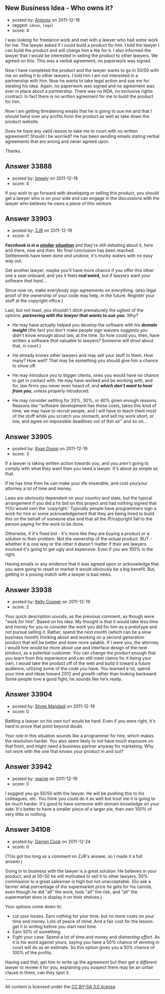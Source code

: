 ## New Business Idea - Who owns it?

- posted by: [Antonio](https://stackexchange.com/users/-1/15103-antonio) on 2011-12-18
- tagged: `ideas`, `legal`
- score: 4

I was looking for freelance work and met with a lawyer who had some work for me. The lawyer asked if I could build a product for him. I told the lawyer I can build the product and will charge him a fee for it. I also informed the lawyer that I would be interested in selling the product to other lawyers. We agreed on this. This was a verbal agreement; no paperwork was signed.

Now I have completed the product and the lawyer wants to go in 50/50 with me on selling it to other lawyers. I told him I am not interested in a partnership with him. Now he wants to take legal action and sue me for stealing his idea. Again, no paperwork was signed and no agreement was ever in place about a partnership. There was no NDA, no exclusive rights contract. In fact there is no written agreement for me to build the product for him.

Now I am getting threatening emails that he is going to sue me and that I should hand over any profits from the product as well as take down the product website.

Does he have any valid reason to take me to court with no written agreement? Should I be worried? He has been sending emails stating verbal agreements that are wrong and never agreed upon.

Thanks.




## Answer 33888

- posted by: [bneely](https://stackexchange.com/users/-1/14957-bneely) on 2011-12-18
- score: 4

If you wish to go forward with developing or selling this product, you should get a lawyer who is on your side and can engage in the discussions with the lawyer who believes he owns a piece of this venture.


## Answer 33903

- posted by: [ZJR](https://stackexchange.com/users/-1/12757-zjr) on 2011-12-19
- score: 4

<p><em><strong>Facebook is in a <a href="http://en.wikipedia.org/wiki/Winklevoss_twins" rel="nofollow">similar</a> <a href="http://en.wikipedia.org/wiki/ConnectU#Lawsuits" rel="nofollow">situation</a></em></strong> and they're still debating about it, here and there, now and then. No final conclusion has been reached. Settlements have been done <em>and undone</em>, it's murky waters with no easy way out.</p>

<p>Get another lawyer, maybe you'll have more chance if you offer this other one a seat onboard, and yes it feels <strong>real weird,</strong> but if lawyers want your software <em>that hard...</em></p>

<p>Since now on, make everybody sign agreements on everything. (also legal proof of the ownership of your code may help, in the future. Register your stuff at the copyright office.)</p>

<p>Last, but not least, you shouldn't ditch prematurely the ugliest of the options: <strong><em>partnering with the lawyer that wants to sue you</em></strong>. Why?</p>

<ul>
<li><p>He may have actually helped you develop the software with his <strong><em>domain insight</em></strong>
(the fact you don't make people sign waivers suggests you didn't know enough about law, at the time. So how could you, then, have written a software <em>that</em> valuable to lawyers? Someone will drool about that, in court.)</p></li>
<li><p>He already knows other lawyers and may sell your stuff to them. How many? How well? That may be something you should give him a chance to show off.</p></li>
<li><p>He may introduce you to bigger clients, ones you would have no chance to get in contact with. He may have worked and be working with, and for, law firms you never even heard of, and <strong><em>which don't want to hear from you</em></strong>, unless properly introduced.</p></li>
<li><p>He may consider settling for 20%, 30%, or 40% given enough reasons. Reasons like "software development has these costs, takes this kind of time, we may have to recruit people, and I will have to teach them most of the stuff while you scratch you stomach, and sell my work short, or low, and agree on impossible deadlines out of thin air" and so on...</p></li>
</ul>



## Answer 33905

- posted by: [Ryan Doom](https://stackexchange.com/users/-1/5655-ryan-doom) on 2011-12-19
- score: 3

If a lawyer is taking written action towards you, and you aren't going to comply with what they want then you need a lawyer. It's about as simple as that.  

If he has time then he can make your life miserable, and cost you/your attorney a lot of time and money.

Laws are obviously dependent on your country and state, but the typical arrangement if you did a fix bid on this project and had nothing signed that YOU would own the 'copyright.' Typically people have programmers sign a work for hire or some acknowledgement that they are being hired to build this on the behalf of someone else and that all the IP/copyright fall to the person paying for the work to be done.  

Otherwise, if it's fixed bid - it's more like they are buying a product or a solution to their problem. Not the ownership of the actual product.  BUT - whether it is one way or the other it doesn't matter if their are lawyers involved it's going to get ugly and expensive. Even if you are 100% in the right.

Having emails or any evidence that it was agreed upon or acknowledge that you were going to resell or market it would obviously be a big benefit.  But, getting in a pissing match with a lawyer is bad news.





## Answer 33938

- posted by: [Kelly Cooper](https://stackexchange.com/users/-1/15121-kelly-cooper) on 2011-12-19
- score: 2

Your quick description sounds, as the previous comment, as though were "work for hire". Based on his idea. My thought is that it would take less time and money for you to consider the work you did for him as a prototype and not pursue selling it. Rather, spend the next month (which can be a slow business month) thinking about and working on a second generation product that will be better and even more salable. If I were you, the attorney I would hire would be more about use and interface design of the next product, as a potential customer. You can change the product enough that you learn from this experience and can still meet claims for it being your own. I would take the product off of the web and build it toward a future audience, utilizing some of the code you have. You learned a lot, spend your time and ideas toward 2012 and growth rather than looking backward. Some people love a good fight, he sounds like he's ready. 


## Answer 33904

- posted by: [Shree Mandadi](https://stackexchange.com/users/-1/1664-shree-mandadi) on 2011-12-19
- score: 0

Battling a lawyer on his own turf would be hard. Even if you were right, it's hard to prove that point beyond doubt.

Your role in this situation sounds like a programmer for hire, which makes the resolution harder. You also seem likely to not have much exposure on that front, and might need a business partner anyway for marketing. Why not work with the one that knows your product in and out?


## Answer 33942

- posted by: [maciej](https://stackexchange.com/users/-1/14311-maciej) on 2011-12-19
- score: 0

I suggest you go 50/50 with the lawyer. He will be pushing this to his colleagues, etc. You think you could do it as well but trust me it is going to be much harder. It's good to have someone with domain knowledge on your side. It's better to have a smaller piece of a larger pie, than own 100% of very little or nothing. 


## Answer 34108

- posted by: [Darren Cook](https://stackexchange.com/users/-1/14258-darren-cook) on 2011-12-24
- score: 0

(This got too long as a comment on ZJR's answer, so I made it a full answer.)

Going in to business with the lawyer is a great solution. He believes in your product, and at 50-50 he will motivated to sell it to other lawyers. 50% commission to a great salesman is high but not unacceptable. (Go ask a farmer what percentage of the supermarket price he gets for his carrots, even though he did "all" the work, took "all" the risk, and "all" the supermarket does is display it on their shelves.)

Your options come down to:

 - cut your losses. Earn nothing for your time, but no more costs on your time and money. Lots of peace of mind. And a fair cost for the lesson: get it in writing before you start next time.
 - Earn 50% of something.
 - Fight your case. Spend a lot of time and money and *distracting effort*. As it is his word against yours, saying you have a 50% chance of winning in court will do as an estimate. So this option gives you a 50% chance of 100% of the profits.

Having said that, get him to write up the agreement but then get *a different* lawyer to review it for you, explaining you suspect there may be an unfair clause in there, can they spot it.




---

All content is licensed under the [CC BY-SA 3.0 license](https://creativecommons.org/licenses/by-sa/3.0/).
